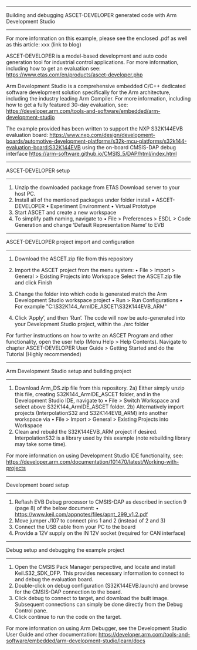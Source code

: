 ____________________________________________________________________________

Building and debugging ASCET-DEVELOPER generated code with Arm Development Studio
____________________________________________________________________________

For more information on this example, please see the enclosed .pdf as well as this article:
xxx (link to blog)

ASCET-DEVELOPER is a model-based development and auto code generation tool for industrial control applications. For more information, including how to get an evaluation see:
https://www.etas.com/en/products/ascet-developer.php

Arm Development Studio is a comprehensive embedded C/C++ dedicated software development solution specifically for the Arm architecture, including the industry leading Arm Compiler. For more information, including how to get a fully featured 30-day evaluation, see:
https://developer.arm.com/tools-and-software/embedded/arm-development-studio

The example provided has been written to support the NXP S32K144EVB evaluation board:
https://www.nxp.com/design/development-boards/automotive-development-platforms/s32k-mcu-platforms/s32k144-evaluation-board:S32K144EVB
using the on-board CMSIS-DAP debug interface
https://arm-software.github.io/CMSIS_5/DAP/html/index.html
____________________________________________________________________________

ASCET-DEVELOPER setup
____________________________________________________________________________

1)	Unzip the downloaded package from ETAS Download server to your host PC.
2)	Install all of the mentioned packages under folder install 
        •	ASCET-DEVELOPER
        •	Experiment Environment
        •	Virtual Prototype 
3)	Start ASCET and create a new workspace
4)	To simplify path naming, navigate to 
        •	File > Preferences > ESDL > Code Generation
    and change ‘Default Representation Name’ to EVB
____________________________________________________________________________

ASCET-DEVELOPER project import and configuration
____________________________________________________________________________

1)	Download the ASCET.zip file from this repository
2)  Import the ASCET project from the menu system:
        •	File > Import > General > Existing Projects into Workspace
    Select the ASCET.zip file and click Finish

2)	Change the folder into which code is generated match the Arm Development Studio workspace project
        •	Run > Run Configurations
              •	For example "C:\S32K144_ArmIDE_ASCET\S32K144EVB_ARM"
3)	Click ‘Apply’, and then ‘Run’. The code will now be auto-generated into your Development Studio project, within the ./src folder

For further instructions on how to write an ASCET Program and other functionality, open the user help (Menu Help > Help Contents).
Navigate to chapter ASCET-DEVELOPER User Guide > Getting Started and do the Tutorial (Highly recommended)
____________________________________________________________________________

Arm Development Studio setup and building project
____________________________________________________________________________

1)	Download Arm_DS.zip file from this repository.
2a) Either simply unzip this file, creating S32K144_ArmIDE_ASCET folder, and in the Development Studio IDE, navigate to
        •	File > Switch Workspace
    and select above S32K144_ArmIDE_ASCET folder.
2b) Alternatively import projects (InterpolationS32 and S32K144EVB_ARM) into another workspace via
        •	File > Import >  General > Existing Projects into Workspace
3)	Clean and rebuild the S32K144EVB_ARM project if desired. InterpolationS32 is a library used by this example (note rebuilding library may take some time).

For more information on using Development Studio IDE functionality, see:
https://developer.arm.com/documentation/101470/latest/Working-with-projects
____________________________________________________________________________

Development board setup
____________________________________________________________________________

1)	Reflash EVB Debug processor to CMSIS-DAP as described in section 9 (page 8) of the below document:
        • https://www.keil.com/appnotes/files/apnt_299_v1.2.pdf
2)	Move jumper J107 to connect pins 1 and 2 (instead of 2 and 3)
3)  Connect the USB cable from your PC to the board
4)	Provide a 12V supply on the IN 12V socket (required for CAN interface)
____________________________________________________________________________

Debug setup and debugging the example project
____________________________________________________________________________

1)	Open the CMSIS Pack Manager perspective, and locate and install Keil.S32_SDK_DFP.
    This provides necessary information to connect to and debug the evaluation board.
2)	Double-click on debug configuration (S32K144EVB.launch) and browse for the CMSIS-DAP connection to the board.
3)	Click debug to connect to target, and download the built image.
    Subsequent connections can simply be done directly from the Debug Control pane.
4)  Click continue to run the code on the target.

For more information on using Arm Debugger, see the Development Studio User Guide and other documentation:
https://developer.arm.com/tools-and-software/embedded/arm-development-studio/learn/docs
